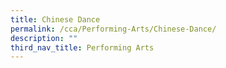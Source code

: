```yaml
---
title: Chinese Dance
permalink: /cca/Performing-Arts/Chinese-Dance/
description: ""
third_nav_title: Performing Arts
---
```

